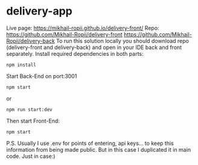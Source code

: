 # delivery-app
Live page: https://mikhail-ropii.github.io/delivery-front/
Repo:
https://github.com/Mikhail-Ropii/delivery-front
https://github.com/Mikhail-Ropii/delivery-back
To run this solution locally you should download repo (delivery-front and delivery-back) and open in your IDE back and front separately.
Install required dependencies in both parts:
```
npm install
```
Start Back-End on port:3001
```
npm start
```
or
```
npm run start:dev
```
Then start Front-End:
```
npm start
```
P.S. Usually I use .env for points of entering, api keys... to keep this information from being made public. But in this case I duplicated it in main code. Just in case:)

